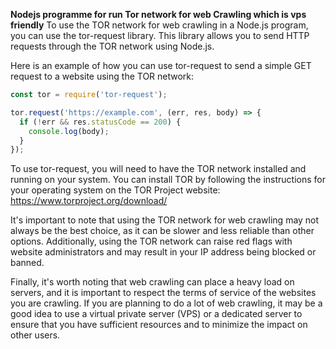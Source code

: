**Nodejs programme for run Tor network for web Crawling which is vps friendly**
To use the TOR network for web crawling in a Node.js program, you can use the tor-request library. This library allows you to send HTTP requests through the TOR network using Node.js.

Here is an example of how you can use tor-request to send a simple GET request to a website using the TOR network:

```js
const tor = require('tor-request');

tor.request('https://example.com', (err, res, body) => {
  if (!err && res.statusCode == 200) {
    console.log(body);
  }
});
```

To use tor-request, you will need to have the TOR network installed and running on your system. You can install TOR by following the instructions for your operating system on the TOR Project website: https://www.torproject.org/download/

It's important to note that using the TOR network for web crawling may not always be the best choice, as it can be slower and less reliable than other options. Additionally, using the TOR network can raise red flags with website administrators and may result in your IP address being blocked or banned.

Finally, it's worth noting that web crawling can place a heavy load on servers, and it is important to respect the terms of service of the websites you are crawling. If you are planning to do a lot of web crawling, it may be a good idea to use a virtual private server (VPS) or a dedicated server to ensure that you have sufficient resources and to minimize the impact on other users.